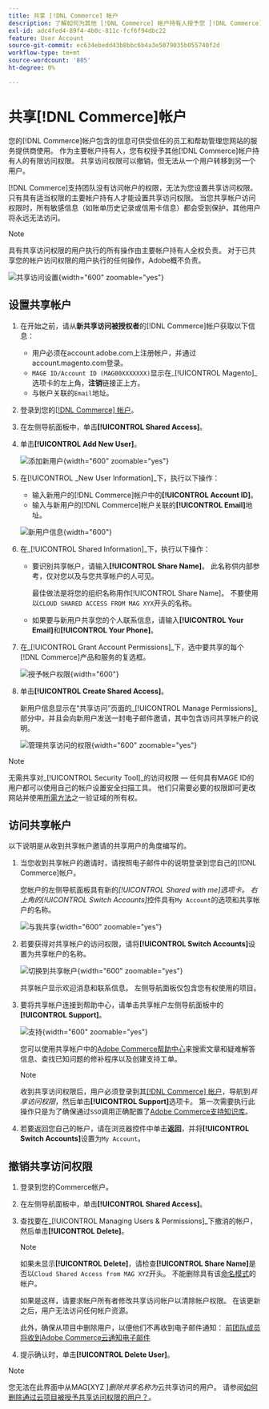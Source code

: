 ```yaml
---
title: 共享 [!DNL Commerce] 帐户
description: 了解如何为其他 [!DNL Commerce] 帐户持有人授予您 [!DNL Commerce] 帐户的有限访问权限。
exl-id: adc4fed4-89f4-4b0c-811c-fcf6f94dbc22
feature: User Account
source-git-commit: ec634ebedd43b8bbc6b4a3e5079035b055740f2d
workflow-type: tm+mt
source-wordcount: '805'
ht-degree: 0%

---
```


# 共享[!DNL Commerce]帐户

您的[!DNL Commerce]帐户包含的信息可供受信任的员工和帮助管理您网站的服务提供商使用。 作为主要帐户持有人，您有权授予其他[!DNL Commerce]帐户持有人的有限访问权限。 共享访问权限可以撤销，但无法从一个用户转移到另一个用户。

[!DNL Commerce]支持团队没有访问帐户的权限，无法为您设置共享访问权限。 只有具有适当权限的主要帐户持有人才能设置共享访问权限。 当您共享帐户访问权限时，所有敏感信息（如账单历史记录或信用卡信息）都会受到保护，其他用户将永远无法访问。

>[!NOTE]
>
>具有共享访问权限的用户执行的所有操作由主要帐户持有人全权负责。 对于已共享您的帐户访问权限的用户执行的任何操作，Adobe概不负责。

![共享访问设置](./assets/shared-access.png){width="600" zoomable="yes"}

## 设置共享帐户

1. 在开始之前，请从&#x200B;**新共享访问被授权者**&#x200B;的[!DNL Commerce]帐户获取以下信息：

   - 用户必须在account.adobe.com上注册帐户，并通过account.magento.com登录。
   - `MAGE ID/Account ID (MAG00XXXXXXX)`显示在&#x200B;_[!UICONTROL Magento]_选项卡的左上角，**注销**链接正上方。
   - 与帐户关联的`Email`地址。

1. 登录到您的[[!DNL Commerce] 帐户](commerce-account-create.md)。

1. 在左侧导航面板中，单击&#x200B;**[!UICONTROL Shared Access]**。

1. 单击&#x200B;**[!UICONTROL Add New User]**。

   ![添加新用户](./assets/shared-access-add.png){width="600" zoomable="yes"}

1. 在[!UICONTROL _New User Information]_下，执行以下操作：

   - 输入新用户的[!DNL Commerce]帐户中的&#x200B;**[!UICONTROL Account ID]**。
   - 输入与新用户的[!DNL Commerce]帐户关联的&#x200B;**[!UICONTROL Email]**&#x200B;地址。

   ![新用户信息](./assets/shared-new-user.png){width="600"}

1. 在&#x200B;_[!UICONTROL Shared Information]_下，执行以下操作：

   - 要识别共享帐户，请输入&#x200B;**[!UICONTROL Share Name]**。 此名称供内部参考，仅对您以及与您共享帐户的人可见。

     最佳做法是将您的组织名称用作[!UICONTROL Share Name]。 不要使用以`CLOUD SHARED ACCESS FROM MAG XYX`开头的名称。
   - 如果要与新用户共享您的个人联系信息，请输入&#x200B;**[!UICONTROL Your Email]**&#x200B;和&#x200B;**[!UICONTROL Your Phone]**。

1. 在&#x200B;_[!UICONTROL Grant Account Permissions]_下，选中要共享的每个[!DNL Commerce]产品和服务的复选框。

   ![授予帐户权限](./assets/shared-permissions.png){width="600"}

1. 单击&#x200B;**[!UICONTROL Create Shared Access]**。

   新用户信息显示在“共享访问”页面的&#x200B;_[!UICONTROL Manage Permissions]_部分中，并且会向新用户发送一封电子邮件邀请，其中包含访问共享帐户的说明。

   ![管理共享访问的权限](./assets/shared-manage-permissions.png){width="600" zoomable="yes"}

>[!NOTE]
>
>无需共享对&#x200B;_[!UICONTROL Security Tool]_的访问权限 — 任何具有MAGE ID的用户都可以使用自己的帐户设置安全扫描工具。 他们只需要必要的权限即可更改网站并使用[所需方法](https://experienceleague.adobe.com/en/docs/commerce-admin/systems/security/security-scan)之一验证域的所有权。

## 访问共享帐户

以下说明是从收到共享帐户邀请的共享用户的角度编写的。

1. 当您收到共享帐户的邀请时，请按照电子邮件中的说明登录到您自己的[!DNL Commerce]帐户。

   您帐户的左侧导航面板具有新的&#x200B;_[!UICONTROL Shared with me]_选项卡。 右上角的_[!UICONTROL Switch Accounts]_&#x200B;控件具有`My Account`的选项和共享帐户的名称。

   ![与我共享](./assets/shared-with-me.png){width="600" zoomable="yes"}

1. 若要获得对共享帐户的访问权限，请将&#x200B;**[!UICONTROL Switch Accounts]**&#x200B;设置为共享帐户的名称。

   ![切换到共享帐户](./assets/shared-switch.png){width="600" zoomable="yes"}

   共享帐户显示欢迎消息和联系信息。 左侧导航面板仅包含您有权使用的项目。

1. 要将共享帐户连接到帮助中心，请单击共享帐户左侧导航面板中的&#x200B;**[!UICONTROL Support]**。

   ![支持](./assets/shared-support.png){width="600" zoomable="yes"}

   您可以使用共享帐户中的[Adobe Commerce帮助中心](https://experienceleague.adobe.com/en/docs/commerce-knowledge-base/kb/overview.html)来搜索文章和疑难解答信息、查找已知问题的修补程序以及创建支持工单。

   >[!NOTE]
   >
   >收到共享访问权限后，用户必须登录到其[[!DNL Commerce] 帐户](https://account.magento.com/customer/account/login)，导航到&#x200B;_共享访问权限_，然后单击&#x200B;**[!UICONTROL Support]**&#x200B;选项卡。 第一次需要执行此操作只是为了确保通过`SSO`调用正确配置了[Adobe Commerce支持知识库](https://experienceleague.adobe.com/en/docs/commerce-knowledge-base/kb/overview.html)。

1. 若要返回您自己的帐户，请在浏览器控件中单击&#x200B;**返回**，并将&#x200B;**[!UICONTROL Switch Accounts]**&#x200B;设置为`My Account`。

## 撤销共享访问权限

1. 登录到您的Commerce帐户。

1. 在左侧导航面板中，单击&#x200B;**[!UICONTROL Shared Access]**。

1. 查找要在&#x200B;_[!UICONTROL Managing Users & Permissions]_下撤消的帐户，然后单击&#x200B;**[!UICONTROL Delete]**。

   >[!NOTE]
   >
   > 如果未显示&#x200B;**[!UICONTROL Delete]**，请检查&#x200B;**[!UICONTROL Share Name]**&#x200B;是否以`Cloud Shared Access from MAG XYZ`开头。 不能删除具有该[命名模式](https://experienceleague.adobe.com/en/docs/commerce-knowledge-base/kb/help-center-guide/magento-help-center-user-guide#remove-cloud-shared-access-users)的帐户。
   > 
   > 如果是这样，请要求帐户所有者修改共享访问帐户以清除帐户权限。 在该更新之后，用户无法访问任何帐户资源。
   >
   > 此外，确保从项目中删除用户，以便他们不再收到电子邮件通知： [前团队成员将收到Adobe Commerce云通知电子邮件](https://experienceleague.adobe.com/en/docs/commerce-knowledge-base/kb/troubleshooting/miscellaneous/former-teammembers-receive-cloud-notification-emails.html)


1. 提示确认时，单击&#x200B;**[!UICONTROL Delete User]**。

>[!NOTE]
>
>您无法在此界面中从MAG[XYZ ]_删除共享名称为_&#x200B;云共享访问的用户。 请参阅[如何删除通过云项目被授予共享访问权限的用户？](https://experienceleague.adobe.com/en/docs/commerce-knowledge-base/kb/help-center-guide/magento-help-center-user-guide.html?lang=en#remove-cloud-shared-access-users)。
